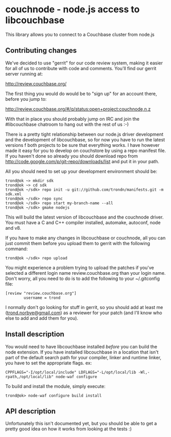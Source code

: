 couchnode - node.js access to libcouchbase
==========================================

This library allows you to connect to a Couchbase cluster from node.js

Contributing changes
--------------------

We've decided to use "gerrit" for our code review system, making it
easier for all of us to contribute with code and comments. You'll
find our gerrit server running at:

http://review.couchbase.org/

The first thing you would do would be to "sign up" for an account
there, before you jump to:

http://review.couchbase.org/#/q/status:open+project:couchnode,n,z

With that in place you should probably jump on IRC and join the #libcouchbase
chatroom to hang out with the rest of us :-)

There is a pretty tight relationship between our node.js driver
development and the development of libcouchbase, so for now you have
to run the latest versions f both projects to be sure that everything
works. I have however made it easy for you to develop on couchstore by
using a repo manifest file. If you haven't done so already you should
download repo from http://code.google.com/p/git-repo/downloads/list
and put it in your path.

All you should need to set up your development environment should be:

    trond@ok ~> mkdir sdk
    trond@ok ~> cd sdk
    trond@ok ~/sdk> repo init -u git://github.com/trondn/manifests.git -m sdk.xml
    trond@ok ~/sdk> repo sync
    trond@ok ~/sdk> repo start my-branch-name --all
    trond@ok ~/sdk> gmake nodejs

This will build the latest version of libcouchbase and the couchnode
driver. You must have a C and C++ compiler installed, automake,
autoconf, node and v8.

If you have to make any changes in libcouchbase or couchnode,
all you can just commit them before you upload them to gerrit with the
following command:

    trond@ok ~/sdk> repo upload

You might experience a problem trying to upload the patches if you've
selected a different login name review.couchbase.org than your login
name. Don't worry, all you need to do is to add the following to your
~/.gitconfig file:

    [review "review.couchbase.org"]
            username = trond

I normally don't go looking for stuff in gerrit, so you should add at
least me (trond.norbye@gmail.com) as a reviewer for your patch (and
I'll know who else to add and add them for you).

Install description
-------------------

You would need to have libcouchbase installed _before_ you can build
the node extension. If you have installed libcouchbase in a location
that isn't part of the default search path for your compiler, linker
and runtime linker, you have to set the appropriate flags. ex:

    CPPFLAGS="-I/opt/local/include" LDFLAGS="-L/opt/local/lib -Wl,-rpath,/opt/local/lib" node-waf configure

To build and install the module, simply execute:

    trond@ok> node-waf configure build install

API description
---------------

Unfortunately this isn't documented yet, but you should be able to
get a pretty good idea on how it works from looking at the tests :)
